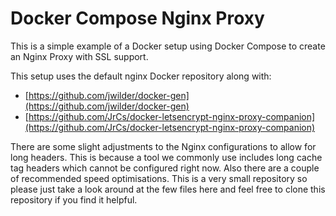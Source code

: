 # Docker Compose Nginx Proxy
This is a simple example of a Docker setup using Docker Compose to create an Nginx Proxy with SSL support.

This setup uses the default nginx Docker repository along with:
- [https://github.com/jwilder/docker-gen](https://github.com/jwilder/docker-gen)
- [https://github.com/JrCs/docker-letsencrypt-nginx-proxy-companion](https://github.com/JrCs/docker-letsencrypt-nginx-proxy-companion)

There are some slight adjustments to the Nginx configurations to allow for long headers. This is because a tool we commonly use includes long cache tag headers which cannot be configured right now. Also there are a couple of recommended speed optimisations. This is a very small repository so please just take a look around at the few files here and feel free to clone this repository if you find it helpful.